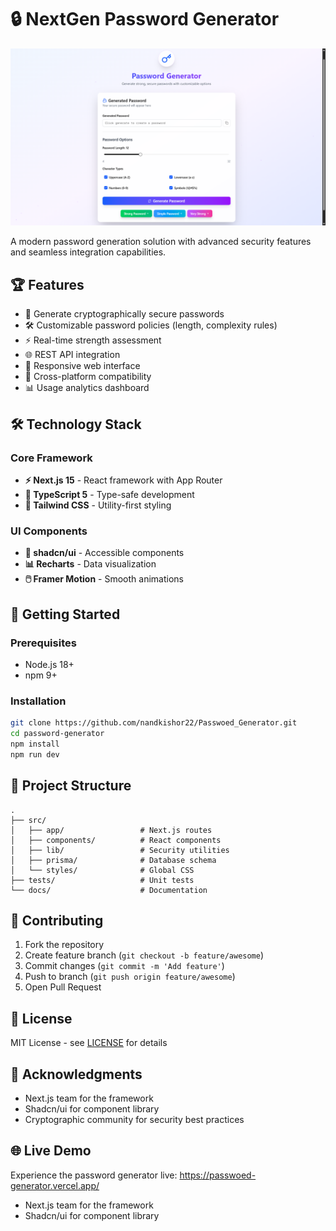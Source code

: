 # 🔒 NextGen Password Generator 

![Project Banner](https://raw.githubusercontent.com/nandkishor22/Passwoed_Generator/refs/heads/main/Public/banner.png) *<!-- Consider adding a banner image -->*

A modern password generation solution with advanced security features and seamless integration capabilities.

## 🏆 Features

- 🔐 Generate cryptographically secure passwords
- 🛠️ Customizable password policies (length, complexity rules)
- ⚡ Real-time strength assessment
- 🌐 REST API integration
- 📱 Responsive web interface
- 🔄 Cross-platform compatibility
- 📊 Usage analytics dashboard

## 🛠️ Technology Stack

### Core Framework
- **⚡ Next.js 15** - React framework with App Router
- **📘 TypeScript 5** - Type-safe development
- **🎨 Tailwind CSS** - Utility-first styling

### UI Components
- **🧩 shadcn/ui** - Accessible components
- **📊 Recharts** - Data visualization
- **🖱️ Framer Motion** - Smooth animations

## 🚀 Getting Started

### Prerequisites
- Node.js 18+
- npm 9+

### Installation
```bash
git clone https://github.com/nandkishor22/Passwoed_Generator.git
cd password-generator
npm install
npm run dev
```

## 📂 Project Structure
```
.
├── src/
│   ├── app/                 # Next.js routes
│   ├── components/          # React components
│   ├── lib/                 # Security utilities
│   ├── prisma/              # Database schema
│   └── styles/              # Global CSS
├── tests/                   # Unit tests
└── docs/                    # Documentation
```

## 🤝 Contributing
1. Fork the repository
2. Create feature branch (`git checkout -b feature/awesome`)
3. Commit changes (`git commit -m 'Add feature'`)
4. Push to branch (`git push origin feature/awesome`)
5. Open Pull Request

## 📄 License
MIT License - see [LICENSE](LICENSE) for details

## 🙏 Acknowledgments
- Next.js team for the framework
- Shadcn/ui for component library
- Cryptographic community for security best practices

## 🌐 Live Demo

Experience the password generator live:
https://passwoed-generator.vercel.app/
- Next.js team for the framework
- Shadcn/ui for component library